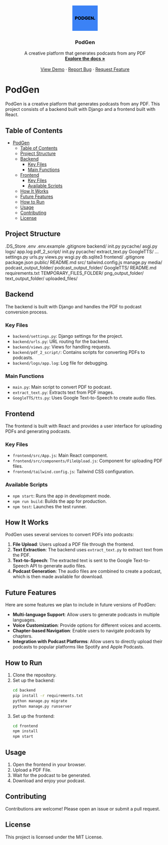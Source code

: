 <!-- PROJECT LOGO -->
<br />
<div align="center">
  <a href="https://github.com/scriptmaze/podgen">
    <img src="images/podgen.png" alt="Logo" width="80" height="80">
  </a>

<h3 align="center">PodGen</h3>

  <p align="center">
    A creative platform that generates podcasts from any PDF
    <br />
    <a href="https://github.com/github_username/repo_name"><strong>Explore the docs »</strong></a>
    <br />
    <br />
    <a href="https://github.com/github_username/repo_name">View Demo</a>
    ·
    <a href="https://github.com/github_username/repo_name/issues/new?labels=bug&template=bug-report---.md">Report Bug</a>
    ·
    <a href="https://github.com/github_username/repo_name/issues/new?labels=enhancement&template=feature-request---.md">Request Feature</a>
  </p>
</div>

# PodGen

PodGen is a creative platform that generates podcasts from any PDF. This project consists of a backend built with Django and a frontend built with React.

## Table of Contents

- [PodGen](#podgen)
  - [Table of Contents](#table-of-contents)
  - [Project Structure](#project-structure)
  - [Backend](#backend)
    - [Key Files](#key-files)
    - [Main Functions](#main-functions)
  - [Frontend](#frontend)
    - [Key Files](#key-files-1)
    - [Available Scripts](#available-scripts)
  - [How It Works](#how-it-works)
  - [Future Features](#future-features)
  - [How to Run](#how-to-run)
  - [Usage](#usage)
  - [Contributing](#contributing)
  - [License](#license)


## Project Structure
.DS_Store .env .env.example .gitignore backend/ init.py pycache/ asgi.py logs/ app.log pdf_2_script/ init.py pycache/ extract_text.py GoogleTTS/ ... settings.py urls.py views.py wsgi.py db.sqlite3 frontend/ .gitignore package.json public/ README.md src/ tailwind.config.js manage.py media/ podcast_output_folder/ podcast_output_folder/ GoogleTTS/ README.md requirements.txt TEMPORARY_FILES_FOLDER/ png_output_folder/ text_output_folder/ uploaded_files/


## Backend

The backend is built with Django and handles the PDF to podcast conversion process.

### Key Files

- `backend/settings.py`: Django settings for the project.
- `backend/urls.py`: URL routing for the backend.
- `backend/views.py`: Views for handling requests.
- `backend/pdf_2_script/`: Contains scripts for converting PDFs to podcasts.
- `backend/logs/app.log`: Log file for debugging.

### Main Functions

- `main.py`: Main script to convert PDF to podcast.
- `extract_text.py`: Extracts text from PDF images.
- `GoogleTTS/tts.py`: Uses Google Text-to-Speech to create audio files.

## Frontend

The frontend is built with React and provides a user interface for uploading PDFs and generating podcasts.

### Key Files

- `frontend/src/App.js`: Main React component.
- `frontend/src/components/FileUpload.js`: Component for uploading PDF files.
- `frontend/tailwind.config.js`: Tailwind CSS configuration.

### Available Scripts

- `npm start`: Runs the app in development mode.
- `npm run build`: Builds the app for production.
- `npm test`: Launches the test runner.

## How It Works

PodGen uses several services to convert PDFs into podcasts:

1. **File Upload**: Users upload a PDF file through the frontend.
2. **Text Extraction**: The backend uses `extract_text.py` to extract text from the PDF.
3. **Text-to-Speech**: The extracted text is sent to the Google Text-to-Speech API to generate audio files.
4. **Podcast Generation**: The audio files are combined to create a podcast, which is then made available for download.

## Future Features

Here are some features we plan to include in future versions of PodGen:

- **Multi-language Support**: Allow users to generate podcasts in multiple languages.
- **Voice Customization**: Provide options for different voices and accents.
- **Chapter-based Navigation**: Enable users to navigate podcasts by chapters.
- **Integration with Podcast Platforms**: Allow users to directly upload their podcasts to popular platforms like Spotify and Apple Podcasts.

## How to Run

1. Clone the repository.
2. Set up the backend:
   ```sh
   cd backend
   pip install -r requirements.txt
   python manage.py migrate
   python manage.py runserver
3. Set up the frontend:
   ```sh
   cd frontend
   npm install
   npm start

## Usage

1. Open the frontend in your browser.
2. Upload a PDF File.
3. Wait for the podcast to be generated.
4. Download and enjoy your podcast.

## Contributing

Contributions are welcome! Please open an issue or submit a pull request.

## License

This project is licensed under the MIT License.
